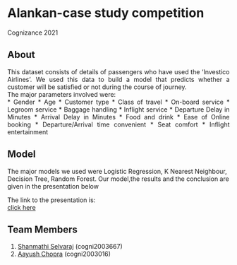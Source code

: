 # Alankan-case study competition
Cognizance 2021

## About
<p align="justify">
This dataset consists of details of passengers who have used the ‘Investico Airlines’. We used this data to build a model that predicts whether a customer will be satisfied or not during the course of journey.<br>
The major parameters involved were:<br>
* Gender
* Age
* Customer type
* Class of travel
* On-board service
* Legroom service
* Baggage handling
* Inflight service
* Departure Delay in Minutes
* Arrival Delay in Minutes
* Food and drink
* Ease of Online booking
* Departure/Arrival time convenient
* Seat comfort
* Inflight entertainment

## Model
<p>
The major models we used were Logistic Regression, K Nearest Neighbour, Decision Tree, Random Forest. Our model,the results and the conclusion are given in the presentation below <br>

The link to the presentation is:<br>
[click here](https://www.canva.com/design/DAEYhxOberY/uJHeKVis1A9QlivfyL8JCw/view?utm_content=DAEYhxOberY&utm_campaign=designshare&utm_medium=link&utm_source=sharebutton)

## Team Members

1. [Shanmathi Selvaraj](https://github.com/shan-mathi) (cogni2003667)
2. [Aayush Chopra](https://github.com/aayushchopra12) (cogni2003016)
